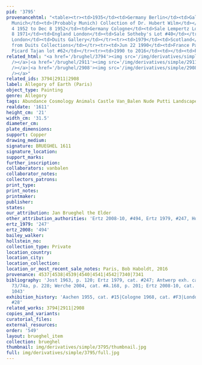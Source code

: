 ```yaml
---
pid: '3795'
provenancehtml: "<table><tr><td>1935</td><td>Germany Berlin</td><td>Galerie van Diemen</td></tr><tr><td>1952</td><td>Germany
  Munich</td><td>(Probably Munich) Collection of Dr. Hubert Wilm</td></tr><tr><td>Dec
  4 1952 to Dec 8 1952</td><td>Germany Cologne</td><td>Sale Lempertz Lot #1163</td></tr><tr><td>Feb
  8 1971</td><td>England London</td><td>Sale Sotheby's Lot #40</td></tr><tr><td>1971</td><td>England
  London</td><td>Duits Gallery</td></tr><tr><td>1979</td><td>Scotland</td><td>Acquired
  from Duits Collections</td></tr><tr><td>Jun 22 1990</td><td>France Paris</td><td>Ader
  Picard Tajan lot #62</td></tr><tr><td>1990 to 2016</td><td></td><td>Private collection</td></tr></table>"
related_html: "<a href='/brughel/3794'><img src='/img/derivatives/simple/3794/thumbnail.jpg'
  /></a>|<a href='/brughel/2911'><img src='/img/derivatives/simple/2911/thumbnail.jpg'
  /></a>|<a href='/brughel/2908'><img src='/img/derivatives/simple/2908/thumbnail.jpg'
  /></a>"
related_ids: 3794|2911|2908
label: Allegory of Earth (Paris)
object_type: Painting
genre: Allegory
tags: Abundance Cosmology Animals Castle Van_Balen Nude Putti Landscape Fruit
realdate: '1611'
height_cm: '21'
width_cm: '31.5'
diameter_cm:
plate_dimensions:
support: Copper
drawing_medium:
signature: BRUEGHEL 1611
signature_location:
support_marks:
further_inscription:
collaborators: vanbalen
collaborator_notes:
collectors_patrons:
print_type:
print_notes:
printmaker:
publisher:
states:
our_attribution: Jan Brueghel the Elder
other_attribution_authorities: 'Ertz 2008-10, #494, Ertz 1979, #247, Honig database'
ertz_1979: '247'
ertz_2008: '494'
bailey_walker:
hollstein_no:
collection_type: Private
location_country:
location_city:
location_collection:
location_or_most_recent_sale_notes: Paris, Bob Haboldt, 2016
provenance: 4537|4538|4539|4540|4541|4542|7340|7341
bibliography: 'Jost 1963, p. 120; Ertz 1979, cat. #247; Antwerp exh. cat. 1998, fig.
  73/74a, p. 228; Werche 2004, cat. #A.168, p. 201; Ertz 2008-10, cat. #494, p 1041,
  1043'
exhibition_history: 'Aachen 1955, cat. #15|Cologne 1968, cat. #F3|London 1979, cat.
  #28'
related_works: 3794|2911|2908
copies_and_variants:
curatorial_files:
external_resources:
order: '549'
layout: brueghel_item
collection: brueghel
thumbnail: img/derivatives/simple/3795/thumbnail.jpg
full: img/derivatives/simple/3795/full.jpg
---
```

